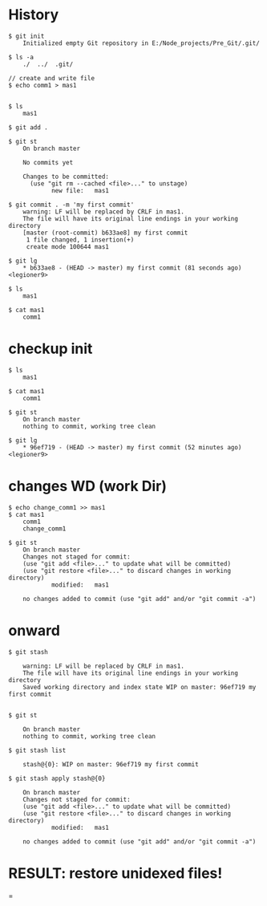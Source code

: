 # History    
    
    $ git init
        Initialized empty Git repository in E:/Node_projects/Pre_Git/.git/
    
    $ ls -a
        ./  ../  .git/

    // create and write file
    $ echo comm1 > mas1

    
    $ ls
        mas1
    
    $ git add .

    $ git st
        On branch master
        
        No commits yet
        
        Changes to be committed:
          (use "git rm --cached <file>..." to unstage)
                new file:   mas1
            
    $ git commit . -m 'my first commit'
        warning: LF will be replaced by CRLF in mas1.
        The file will have its original line endings in your working directory
        [master (root-commit) b633ae8] my first commit
         1 file changed, 1 insertion(+)
         create mode 100644 mas1

    $ git lg
        * b633ae8 - (HEAD -> master) my first commit (81 seconds ago) <legioner9>
    
    $ ls
        mas1
    
    $ cat mas1
        comm1
    
# checkup init   
    
    $ ls
        mas1
        
    $ cat mas1
        comm1

    $ git st
        On branch master
        nothing to commit, working tree clean
        
    $ git lg
        * 96ef719 - (HEAD -> master) my first commit (52 minutes ago) <legioner9>
        
    
# changes WD (work Dir)

    $ echo change_comm1 >> mas1  
    $ cat mas1
        comm1
        change_comm1  

    $ git st
        On branch master
        Changes not staged for commit:
        (use "git add <file>..." to update what will be committed)
        (use "git restore <file>..." to discard changes in working directory)
                modified:   mas1

        no changes added to commit (use "git add" and/or "git commit -a")

# onward

    $ git stash

        warning: LF will be replaced by CRLF in mas1.
        The file will have its original line endings in your working directory
        Saved working directory and index state WIP on master: 96ef719 my first commit


    $ git st

        On branch master
        nothing to commit, working tree clean
        
    $ git stash list

        stash@{0}: WIP on master: 96ef719 my first commit
    
    $ git stash apply stash@{0}

        On branch master
        Changes not staged for commit:
        (use "git add <file>..." to update what will be committed)
        (use "git restore <file>..." to discard changes in working directory)
                modified:   mas1

        no changes added to commit (use "git add" and/or "git commit -a")
    
# RESULT: restore unidexed files!   
    
    






= 












    
    
     
 

